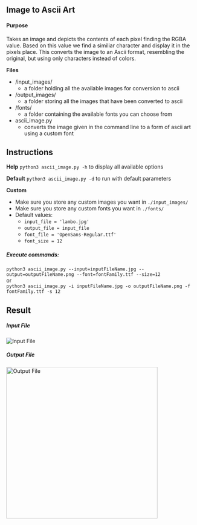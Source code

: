 ## Image to Ascii Art
#### Purpose
Takes an image and depicts the contents of each pixel finding the RGBA value. Based on this value we find a similiar character and display it in the pixels place. This converts the image to an Ascii format, resembling the original, but using only characters instead of colors.

**Files**
* /input_images/
    * a folder holding all the available images for conversion to ascii
* /output_images/
    * a folder storing all the images that have been converted to ascii
* /fonts/
    * a folder containing the available fonts you can choose from
* ascii_image.py 
    * converts the image given in the command line to a form of ascii art using a custom font

## Instructions
**Help**
`python3 ascii_image.py -h` to display all available options  

**Default**
`python3 ascii_image.py -d` to run with default parameters 

**Custom**
* Make sure you store any custom images you want in `./input_images/`
* Make sure you store any custom fonts you want in `./fonts/`
* Default values:
    * `input_file = 'lambo.jpg'`
    * `output_file = input_file`
    * `font_file = 'OpenSans-Regular.ttf'`
    * `font_size = 12`  

##### Execute commands:
`python3 ascii_image.py --input=inputFileName.jpg --output=outputFileName.png --font=fontFamily.ttf --size=12`  
or  
`python3 ascii_image.py -i inputFileName.jpg -o outputFileName.png -f fontFamily.ttf -s 12`

## Result
##### Input File
![Input File](./examples/input_file/lambo_input.jpg?raw=true "Input File")
##### Output File
<img src="https://www.briceallard.com/images/lambo_output.jpg" width=400 title="Output File">
